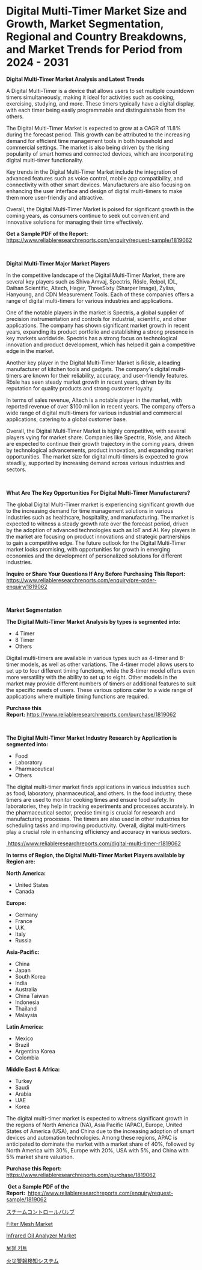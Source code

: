 <p><h1>Digital Multi-Timer Market Size and Growth, Market Segmentation, Regional and Country Breakdowns, and Market Trends for Period from 2024 -  2031</h1></p><p><strong>Digital Multi-Timer Market Analysis and Latest Trends</strong></p>
<p><p>A Digital Multi-Timer is a device that allows users to set multiple countdown timers simultaneously, making it ideal for activities such as cooking, exercising, studying, and more. These timers typically have a digital display, with each timer being easily programmable and distinguishable from the others.</p><p>The Digital Multi-Timer Market is expected to grow at a CAGR of 11.8% during the forecast period. This growth can be attributed to the increasing demand for efficient time management tools in both household and commercial settings. The market is also being driven by the rising popularity of smart homes and connected devices, which are incorporating digital multi-timer functionality.</p><p>Key trends in the Digital Multi-Timer Market include the integration of advanced features such as voice control, mobile app compatibility, and connectivity with other smart devices. Manufacturers are also focusing on enhancing the user interface and design of digital multi-timers to make them more user-friendly and attractive.</p><p>Overall, the Digital Multi-Timer Market is poised for significant growth in the coming years, as consumers continue to seek out convenient and innovative solutions for managing their time effectively.</p></p>
<p><strong>Get a Sample PDF of the Report:&nbsp;</strong> <a href="https://www.reliableresearchreports.com/enquiry/request-sample/1819062">https://www.reliableresearchreports.com/enquiry/request-sample/1819062</a></p>
<p>&nbsp;</p>
<p><strong>Digital Multi-Timer Major Market Players</strong></p>
<p><p>In the competitive landscape of the Digital Multi-Timer Market, there are several key players such as Shiva Amvaj, Spectris, Rösle, Relpol, IDL, Daihan Scientific, Altech, Hager, ThreeSixty (Sharper Image), Zyliss, Hanyoung, and CDN Measurement Tools. Each of these companies offers a range of digital multi-timers for various industries and applications.</p><p>One of the notable players in the market is Spectris, a global supplier of precision instrumentation and controls for industrial, scientific, and other applications. The company has shown significant market growth in recent years, expanding its product portfolio and establishing a strong presence in key markets worldwide. Spectris has a strong focus on technological innovation and product development, which has helped it gain a competitive edge in the market.</p><p>Another key player in the Digital Multi-Timer Market is Rösle, a leading manufacturer of kitchen tools and gadgets. The company's digital multi-timers are known for their reliability, accuracy, and user-friendly features. Rösle has seen steady market growth in recent years, driven by its reputation for quality products and strong customer loyalty.</p><p>In terms of sales revenue, Altech is a notable player in the market, with reported revenue of over $100 million in recent years. The company offers a wide range of digital multi-timers for various industrial and commercial applications, catering to a global customer base.</p><p>Overall, the Digital Multi-Timer Market is highly competitive, with several players vying for market share. Companies like Spectris, Rösle, and Altech are expected to continue their growth trajectory in the coming years, driven by technological advancements, product innovation, and expanding market opportunities. The market size for digital multi-timers is expected to grow steadily, supported by increasing demand across various industries and sectors.</p></p>
<p>&nbsp;</p>
<p><strong>What Are The Key Opportunities For Digital Multi-Timer Manufacturers?</strong></p>
<p><p>The global Digital Multi-Timer market is experiencing significant growth due to the increasing demand for time management solutions in various industries such as healthcare, hospitality, and manufacturing. The market is expected to witness a steady growth rate over the forecast period, driven by the adoption of advanced technologies such as IoT and AI. Key players in the market are focusing on product innovations and strategic partnerships to gain a competitive edge. The future outlook for the Digital Multi-Timer market looks promising, with opportunities for growth in emerging economies and the development of personalized solutions for different industries.</p></p>
<p><strong>Inquire or Share Your Questions If Any Before Purchasing This Report:</strong> <a href="https://www.reliableresearchreports.com/enquiry/pre-order-enquiry/1819062">https://www.reliableresearchreports.com/enquiry/pre-order-enquiry/1819062</a></p>
<p>&nbsp;</p>
<p><strong>Market Segmentation</strong></p>
<p><strong>The Digital Multi-Timer Market Analysis by types is segmented into:</strong></p>
<p><ul><li>4 Timer</li><li>8 Timer</li><li>Others</li></ul></p>
<p><p>Digital multi-timers are available in various types such as 4-timer and 8-timer models, as well as other variations. The 4-timer model allows users to set up to four different timing functions, while the 8-timer model offers even more versatility with the ability to set up to eight. Other models in the market may provide different numbers of timers or additional features to suit the specific needs of users. These various options cater to a wide range of applications where multiple timing functions are required.</p></p>
<p><strong>Purchase this Report:&nbsp;</strong><a href="https://www.reliableresearchreports.com/purchase/1819062">https://www.reliableresearchreports.com/purchase/1819062</a></p>
<p>&nbsp;</p>
<p><strong>The Digital Multi-Timer Market Industry Research by Application is segmented into:</strong></p>
<p><ul><li>Food</li><li>Laboratory</li><li>Pharmaceutical</li><li>Others</li></ul></p>
<p><p>The digital multi-timer market finds applications in various industries such as food, laboratory, pharmaceutical, and others. In the food industry, these timers are used to monitor cooking times and ensure food safety. In laboratories, they help in tracking experiments and processes accurately. In the pharmaceutical sector, precise timing is crucial for research and manufacturing processes. The timers are also used in other industries for scheduling tasks and improving productivity. Overall, digital multi-timers play a crucial role in enhancing efficiency and accuracy in various sectors.</p></p>
<p><a href="https://www.reliableresearchreports.com/digital-multi-timer-r1819062">&nbsp;https://www.reliableresearchreports.com/digital-multi-timer-r1819062</a></p>
<p><strong>In terms of Region, the Digital Multi-Timer Market Players available by Region are:</strong></p>
<p>
    <p> <strong> North America: </strong>
        <ul>
            <li>United States</li>
            <li>Canada</li>
        </ul>
        </p> 
    <p> <strong> Europe: </strong>
        <ul>
            <li>Germany</li>
            <li>France</li>
            <li>U.K.</li>
            <li>Italy</li>
            <li>Russia</li>
        </ul>
        </p> 
    <p> <strong> Asia-Pacific: </strong>
        <ul>
            <li>China</li>
            <li>Japan</li>
            <li>South Korea</li>
            <li>India</li>
            <li>Australia</li>
            <li>China Taiwan</li>
            <li>Indonesia</li>
            <li>Thailand</li>
            <li>Malaysia</li>
        </ul>
        </p> 
    <p> <strong> Latin America: </strong>
        <ul>
            <li>Mexico</li>
            <li>Brazil</li>
            <li>Argentina Korea</li>
            <li>Colombia</li>
        </ul>
        </p> 
    <p> <strong> Middle East & Africa: </strong>
        <ul>
            <li>Turkey</li>
            <li>Saudi</li>
            <li>Arabia</li>
            <li>UAE</li>
            <li>Korea</li>
        </ul>
    </p>
    </p>
<p><p>The digital multi-timer market is expected to witness significant growth in the regions of North America (NA), Asia Pacific (APAC), Europe, United States of America (USA), and China due to the increasing adoption of smart devices and automation technologies. Among these regions, APAC is anticipated to dominate the market with a market share of 40%, followed by North America with 30%, Europe with 20%, USA with 5%, and China with 5% market share valuation.</p></p>
<p><strong>Purchase this Report: </strong><a href="https://www.reliableresearchreports.com/purchase/1819062">https://www.reliableresearchreports.com/purchase/1819062</a></p>
<p>&nbsp;<strong>Get a Sample PDF of the Report:&nbsp;&nbsp;</strong><a href="https://www.reliableresearchreports.com/enquiry/request-sample/1819062">https://www.reliableresearchreports.com/enquiry/request-sample/1819062</a></p>
<p><strong></strong></p>
<p><p><a href="https://github.com/mm14022023/Market-Research-Report-List-1/blob/main/933613740803.md">スチームコントロールバルブ</a></p><p><a href="https://issuu.com/reportprime-2/docs/filter-mesh-market-size-2030.pptx">Filter Mesh Market</a></p><p><a href="https://github.com/zjyglelu/Market-Research-Report-List-2/blob/main/infrared-oil-analyzer-market.md">Infrared Oil Analyzer Market</a></p><p><a href="https://github.com/TrevorKruvalis5678/Market-Research-Report-List-1/blob/main/814887838190.md">보철 키트</a></p><p><a href="https://github.com/ksxzwxabcuynh011/Market-Research-Report-List-1/blob/main/750063140804.md">火災警報検知システム</a></p></p>